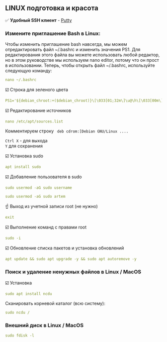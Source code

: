
## LINUX подготовка и красота

:white_check_mark: **Удобный SSH клиент** - [Putty](https://www.putty.org/)    

### Измените приглашение Bash в Linux:    
Чтобы изменить приглашение bash навсегда, мы можем отредактировать файл ~/.bashrc и изменить значения PS1. Для редактирования этого файла вы можете использовать любой редактор, но в этом руководстве мы используем nano editor, потому что он прост в использовании. Теперь, чтобы открыть файл ~/.bashrc, используйте следующую команду:
```yaml
nano ~/.bashrc
```

:ballot_box_with_check: Строка для зеленого цвета    
```yaml
PS1='${debian_chroot:+($debian_chroot)}\[\033[01;32m\]\u@\h\[\033[00m\]:\[\033[01;34m\]\w\[\033[00m\]\$ '
```

:ballot_box_with_check: Редактирование источников    
```yaml
nano /etc/apt/sources.list
```
Комментируем строку ` deb cdrom:[Debian GNU/Linux ....`    

`Ctrl X` - для выхода    
`Y` для сохранения    

:ballot_box_with_check: Установка sudo       
```yaml
apt install sudo
```

:ballot_box_with_check: Добавление пользователя в sudo   
```yaml
sudo usermod -aG sudo username
```
```yaml
sudo usermod -aG sudo artem
```
:point_up: Выход из учетной записи root (не нужно) 
```yaml
exit
```

:ballot_box_with_check: Выполнение команд с правами root
```yaml
sudo -i
```
:ballot_box_with_check: Обновление списка пакетов и установка обновлений
```yaml
apt update && sudo apt upgrade -y && sudo apt autoremove -y
```

### Поиск и удаление ненужных файлов в Linux / MacOS
:ballot_box_with_check: Установка
```yaml
sudo apt install ncdu
```
Сканировать корневой каталог (всю систему):
```yaml
sudo ncdu /
```
### Внешний диск в Linux / MacOS
```yaml
sudo fdisk -l
```
